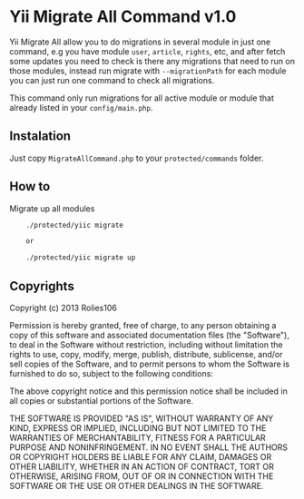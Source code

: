 # Yii Migrate All Command v1.0

Yii Migrate All allow you to do migrations in several module in just one command, e.g you have module `user`, `article`, `rights`, etc, and after fetch some updates you need to check is there any migrations that need to run on those modules, instead run migrate with `--migrationPath` for each module you can just run one command to check all migrations.

This command only run migrations for all active module or module that already listed in your `config/main.php`.


## Instalation

Just copy `MigrateAllCommand.php` to your `protected/commands` folder.

## How to

Migrate up all modules


```bash
    ./protected/yiic migrate

    or

    ./protected/yiic migrate up    
```

## Copyrights

Copyright (c) 2013 Rolies106

Permission is hereby granted, free of charge, to any person obtaining a copy of this software and associated documentation files (the "Software"), to deal in the Software without restriction, including without limitation the rights to use, copy, modify, merge, publish, distribute, sublicense, and/or sell copies of the Software, and to permit persons to whom the Software is furnished to do so, subject to the following conditions:

The above copyright notice and this permission notice shall be included in all copies or substantial portions of the Software.

THE SOFTWARE IS PROVIDED "AS IS", WITHOUT WARRANTY OF ANY KIND, EXPRESS OR IMPLIED, INCLUDING BUT NOT LIMITED TO THE WARRANTIES OF MERCHANTABILITY, FITNESS FOR A PARTICULAR PURPOSE AND NONINFRINGEMENT. IN NO EVENT SHALL THE AUTHORS OR COPYRIGHT HOLDERS BE LIABLE FOR ANY CLAIM, DAMAGES OR OTHER LIABILITY, WHETHER IN AN ACTION OF CONTRACT, TORT OR OTHERWISE, ARISING FROM, OUT OF OR IN CONNECTION WITH THE SOFTWARE OR THE USE OR OTHER DEALINGS IN THE SOFTWARE.